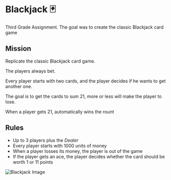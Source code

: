 # Blackjack 🃏
Third Grade Assignment. The goal was to create the classic Blackjack card game

## Mission
Replicate the classic Blackjack card game. 

The players always bet.

Every player starts with two cards, and the player decides if he wants to get another one.

The goal is to get the cards to sum 21, more or less will make the player to lose.

When a player gets 21, automatically wins the rount

## Rules
- Up to 3 players plus the *Dealer*
- Every player starts with 1000 units of money
- When a player losses its money, the player is out of the game
- If the player gets an ace, the player decides whether the card should be worth 1 or 11 points

![Blackjack Image](https://user-images.githubusercontent.com/88684972/184258780-1869d9b1-2bf5-4478-ad34-456c79e84478.png)
